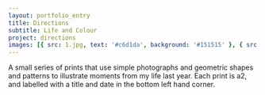 ```yaml
---
layout: portfolio_entry
title: Directions
subtitle: Life and Colour
project: directions
images: [{ src: 1.jpg, text: '#c6d1da', background: '#151515' }, { src: 2.jpg, text: '#c6d1da', background: '#151515' }, { src: 3.jpg, text: '#c6d1da', background: '#151515' }, { src: 5.jpg, text: '#a9b9c5', background: '#e1e4e4' }]
---
```

A small series of prints that use simple photographs and geometric shapes and patterns to illustrate moments from my life last year. Each print is a2, and labelled with a title and date in the bottom left hand corner.